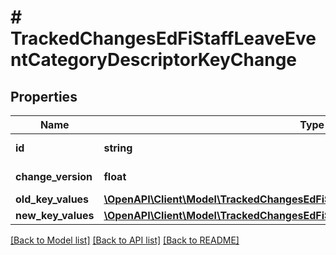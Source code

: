 # # TrackedChangesEdFiStaffLeaveEventCategoryDescriptorKeyChange

## Properties

Name | Type | Description | Notes
------------ | ------------- | ------------- | -------------
**id** | **string** | Resource identifier | [optional]
**change_version** | **float** | Change version | [optional]
**old_key_values** | [**\OpenAPI\Client\Model\TrackedChangesEdFiStaffLeaveEventCategoryDescriptorKey**](TrackedChangesEdFiStaffLeaveEventCategoryDescriptorKey.md) |  | [optional]
**new_key_values** | [**\OpenAPI\Client\Model\TrackedChangesEdFiStaffLeaveEventCategoryDescriptorKey**](TrackedChangesEdFiStaffLeaveEventCategoryDescriptorKey.md) |  | [optional]

[[Back to Model list]](../../README.md#models) [[Back to API list]](../../README.md#endpoints) [[Back to README]](../../README.md)
